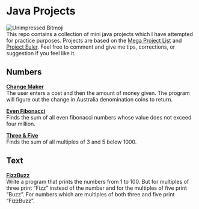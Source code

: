 # Java Projects
![Unimpressed Bitmoji](https://s13.postimg.org/p6f6edrpj/gitimage.png)  
This repo contains a collection of mini java projects which I have attempted for practice purposes. Projects are based on the [Mega Project List](https://github.com/karan/Projects/) and [Project Euler](https://projecteuler.net/). Feel free to comment and give me tips, corrections, or suggestion if you feel like it.

## Numbers
**[Change Maker](https://github.com/j-afarian/Java/blob/master/changemaker.java)**  
The user enters a cost and then the amount of money given. The program will figure out the change in Australia denomination coins to return.

**[Even Fibonacci](https://github.com/j-afarian/Java/blob/master/EvenFibonacci.java)**  
Finds the sum of all even fibonacci numbers whose value does not exceed four million.

**[Three & Five](https://github.com/j-afarian/Java/blob/master/ThreeAndFive.java)**  
Finds the sum of all multiples of 3 and 5 below 1000.

## Text
**[FizzBuzz](https://github.com/j-afarian/Java/blob/master/fizzbuzz.java)**  
Write a program that prints the numbers from 1 to 100. But for multiples of three print “Fizz” instead of the number and for the multiples of five print “Buzz”. For numbers which are multiples of both three and five print “FizzBuzz”.
